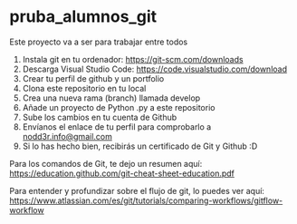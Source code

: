 # pruba_alumnos_git
Este proyecto va a ser para trabajar entre todos
1. Instala git en tu ordenador: https://git-scm.com/downloads
2. Descarga Visual Studio Code: https://code.visualstudio.com/download
3. Crear tu perfil de github y un portfolio
4. Clona este repositorio en tu local
5. Crea una nueva rama (branch) llamada develop
6. Añade un proyecto de Python .py a este repositorio
8. Sube los cambios en tu cuenta de Github
9. Envíanos el enlace de tu perfil para comprobarlo a nodd3r.info@gmail.com
10. Si lo has hecho bien, recibirás un certificado de Git y Github :D

Para los comandos de Git, te dejo un resumen aquí:
https://education.github.com/git-cheat-sheet-education.pdf

Para entender y profundizar sobre el flujo de git, lo puedes ver aquí:
https://www.atlassian.com/es/git/tutorials/comparing-workflows/gitflow-workflow
